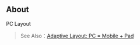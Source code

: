 ## About

PC Layout

> See Also：[Adaptive Layout: PC = Mobile + Pad](https://cabloy.com/articles/adaptive-layout.html)

